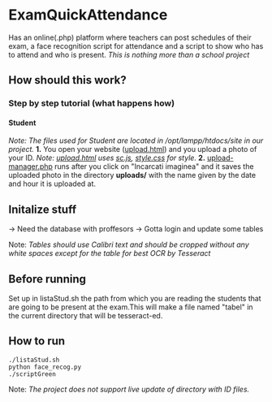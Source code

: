 # ExamQuickAttendance
Has an online(.php) platform where teachers can post schedules of their exam, a face recognition script for attendance and a script to show who has to attend and who is present.
*This is nothing more than a school project*

## How should this work?
### Step by step tutorial (what happens how)
#### Student
*Note: The files used for Student are located in /opt/lampp/htdocs/site in our project.*
**1.** You open your website ([upload.html](https://github.com/awfulwaffle77/ExamQuickAttendance/blob/master/upload.html)) and you upload a photo of your ID. 
*Note: [upload.html](https://github.com/awfulwaffle77/ExamQuickAttendance/blob/master/upload.html) uses [sc.js](https://github.com/awfulwaffle77/ExamQuickAttendance/blob/master/sc.js), [style.css](https://github.com/awfulwaffle77/ExamQuickAttendance/blob/master/style.css) for style.* 
**2.** [upload-manager.php](https://github.com/awfulwaffle77/ExamQuickAttendance/blob/master/upload-manager.php) runs after you click on "Incarcati imaginea" and it saves the uploaded photo in the directory **uploads/** with the name given by the date and hour it is uploaded at.

## Initalize stuff
-> Need the database with proffesors
-> Gotta login and update some tables

Note: *Tables should use Calibri text and should be cropped without any white spaces except for the table for best OCR by Tesseract*
## Before running
Set up in listaStud.sh the path from which you are reading the students that are going to be present at the exam.This will make a file named "tabel" in the current directory that will be tesseract-ed.

## How to run
```
./listaStud.sh
python face_recog.py
./scriptGreen
```

Note: *The project does not support live update of directory with ID files.*
